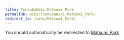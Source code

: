 ```yaml
---
title: TsukubaWiki:Matsumi Park
permalink: wiki/TsukubaWiki:Matsumi_Park/
redirect_to: /wiki/Matsumi_Park/
---
```


You should automatically be redirected to [Matsumi Park](/wiki/Matsumi_Park/)
